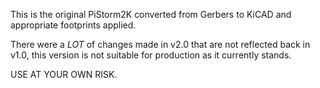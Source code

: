This is the original PiStorm2K converted from Gerbers to KiCAD and appropriate footprints applied.

There were a *LOT* of changes made in v2.0 that are not reflected back in v1.0, this version is not suitable for production as it currently stands. 


USE AT YOUR OWN RISK. 